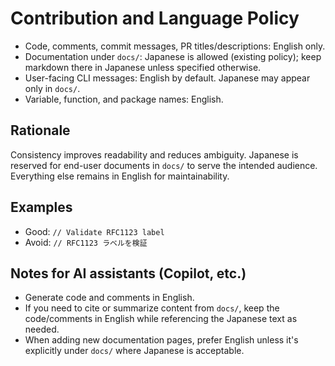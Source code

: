# Contribution and Language Policy

- Code, comments, commit messages, PR titles/descriptions: English only.
- Documentation under `docs/`: Japanese is allowed (existing policy); keep markdown there in Japanese unless specified otherwise.
- User-facing CLI messages: English by default. Japanese may appear only in `docs/`.
- Variable, function, and package names: English.

## Rationale
Consistency improves readability and reduces ambiguity. Japanese is reserved for end-user documents in `docs/` to serve the intended audience. Everything else remains in English for maintainability.

## Examples
- Good: `// Validate RFC1123 label`
- Avoid: `// RFC1123 ラベルを検証`

## Notes for AI assistants (Copilot, etc.)
- Generate code and comments in English.
- If you need to cite or summarize content from `docs/`, keep the code/comments in English while referencing the Japanese text as needed.
- When adding new documentation pages, prefer English unless it's explicitly under `docs/` where Japanese is acceptable.
